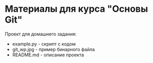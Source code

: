 # Материалы для курса "Основы Git"

Проект для домашнего задания:

-   example.py - скрипт с кодом
-   git_wp.jpg - пример бинарного файла
-   README.md - описание проекта
